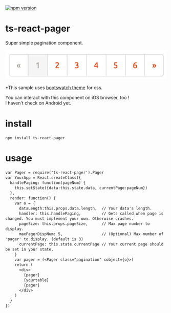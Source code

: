 [![npm version](https://badge.fury.io/js/ts-react-pager.svg)](http://badge.fury.io/js/ts-react-pager)

# ts-react-pager
Super simple pagination component.

![screenshot](./resources/ss.png)

*This sample uses [bootswatch theme](https://bootswatch.com/journal/) for css.

You can interact with this component on iOS browser, too !  
I haven't check on Android yet.

# install
```
npm install ts-react-pager
```

# usage

```
var Pager = require('ts-react-pager').Pager
var YourApp = React.createClass({
  handlePaging: function(pageNum) {
    this.setState({data:this.state.data, currentPage:pageNum})
  },
  render: function() {
    var o = {
      dataLength:this.props.data.length,  // Your data's length.
      handler: this.handlePaging,         // Gets called when page is changed. You must implement your own. Otherwise crashes.
      pageSize: this.props.pageSize,      // Max page number to display.
      maxPagerDispNum: 5,                 // (Optional) Max number of 'pager' to display. (default is 3)
      currentPage: this.state.currentPage // Your current page should be set in your state.
    }
    var pager = (<Pager class="pagination" cobject={o}>)
    return (
      <div>
        {pager}
        {yourtable}
        {pager}
      </div>
    )
  }
})
```
